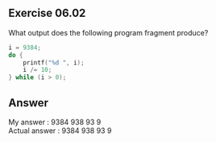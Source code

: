 ## Exercise 06.02
What output does the following program fragment produce?
```C
i = 9384;
do {
    printf("%d ", i);
    i /= 10;
} while (i > 0);
```

## Answer
My answer : 9384 938 93 9   
Actual answer : 9384 938 93 9
